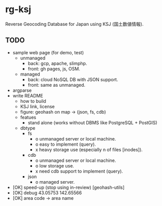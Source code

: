 # rg-ksj
Reverse Geocoding Database for Japan using KSJ (国土数値情報).
## TODO
- sample web page (for demo, test)
  - unmanaged
    - back: gcp, apache, slimphp.
    - front: gh pages, js, OSM.
  - managed
    - back: cloud NoSQL DB with JSON support.
    - front: same as unmanaged.
- argparse
- write README
  - how to build
  - KSJ link, license
  - figure: geohash on map -> (json, fs, cdb)
  - featues
    - stand alone (works without DBMS like PostgreSQL + PostGIS)
  - dbtype
    - fs
      - o unmanaged server or local machine.
      - o easy to implement (query).
      - x heavy storage use (especially n of files [inodes]).
    - cdb
      - o unmanaged server or local machine.
      - o low storage use.
      - x need cdb support to implement (query).
    - json
      - o managed server.
- [OK] speed-up (stop using in-review) [geohash-utils]
- [OK] debug 43.05753 142.65566
- [OK] area code -> area name 
